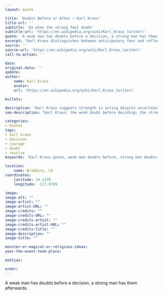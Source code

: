 ```yaml
---
layout: quote

title: 'Doubts Before or After – Karl Kraus'
title-url: ''
subtitle: 'On when the strong feel doubt'
subtitle-url: 'https://en.wikipedia.org/wiki/Karl_Kraus_(writer)'
quote: 'A weak man has doubts before a decision, a strong man has them afterwards.'
excerpt: "Karl Kraus distinguishes between anticipatory fear and reflective doubt."
source: ''
source-url: 'https://en.wikipedia.org/wiki/Karl_Kraus_(writer)'
call-to-action: ''

date: 
original-date: ''
update:
author:
	name: Karl Kraus
	avatar: 
	url: 'https://en.wikipedia.org/wiki/Karl_Kraus_(writer)'

bullets:

description: "Karl Kraus suggests strength is acting despite uncertainty, with doubt arriving only in reflection after commitment."
seo-description: "Karl Kraus: the weak doubt before deciding; the strong after—reflection follows action."

categories:
- Quotes
tags:
- karl kraus
- decision
- courage
- doubt
- resolve
keywords: 'Karl Kraus quote, weak man doubts before, strong man doubts after, decision and doubt, courage to act'

location:
	name: Bradbury, CA
coordinates:
	latitude: 34.1470
	longitude: -117.9709

image:
image-alt: ""
image-artist: ""
image-artist-URL: ""
image-credits: ""
image-credits-URL: ""
image-credits-artist: ""
image-credits-artist-URL: ""
image-credits-title: ""
image-description: ""
image-title: ""

monster-or-magical-or-religious-ideas: 
year-the-event-took-place: 

mathjax: 

order: 
---
```

A weak man has doubts before a decision, a strong man has them afterwards.